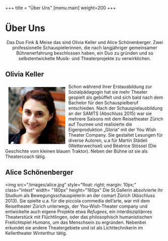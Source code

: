 +++
title = "Über Uns"
[menu.main]
weight=200
+++
<h1>Über Uns</h1>
<center> 
Das Duo Fink & Meise das sind Olivia Keller und Alice Schönenberger. Zwei professionelle Schauspielerinnen, die nach langjähriger gemeinsamer Bühnenerfahrung beschlossen haben, ein Duo zu gründen und so selbstentwickelte Musik- und Theaterprojekte zu verwirklichen. 
</center>


<h2>Olivia Keller</h2>
<img src="/images/Olivia.jpg" style="float: left; margin: 10px;" class="intext" width= "180px" height="180px"</img>Schon während ihrer Erstausbildung zur Sozialpädagogin hat sie mehr Theater gespielt als gebüffelt und sich bald nach dem Bachelor für den Schauspielberuf entschieden. Nach der Schauspielausbildung an der SAMTS (Abschluss 2015) war sie mehrere Saisons mit dem Reisetheater Zürich auf Tournee und realisierte die Eigenproduktion „Gloria“ mit der You Wish Theater Company. Sie gestaltet Lesungen für diverse Autoren, u.a für Martin Städeli (Wetterwechsel) und Béatrice Stössel (Die Geschichte vom kleinen blauen Traktor). Neben der Bühne ist sie als Theatercoach tätig.

<left><h2>Alice Schönenberger</h2></left>

<img src="/images/alice.jpg" style="float: right; margin: 10px;" class="intext" width= "180px" height="180px"</img> Die St.Gallerin absolvierte ihr Studium als Bewegungsschauspielerin an der comart Zürich (Abschluss 2013). Sie spielte u.a. für die piccola commedia dell’arte, war mit dem Reisetheater Zürich unterwegs, der You-Wish-Theater company und entwickelte auch eigene Projekte etwa <i>Refugees</i>, ein interdiszipliänres Theaterstück mit Flüchtlingen, oder das philosophisch humanistischen Freilichtspiel <i>Humans</i>, um das Menschsein zu ergründen. Nebenbei erkundet sie andere Theatergebiete und ist als Lichttechnikerin im Kellertheater Winterthur tätig. 






